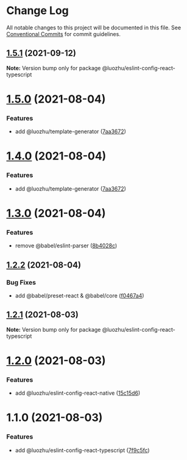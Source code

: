 # Change Log

All notable changes to this project will be documented in this file.
See [Conventional Commits](https://conventionalcommits.org) for commit guidelines.

## [1.5.1](https://github.com/youngjuning/luozhu/compare/@luozhu/eslint-config-react-typescript@1.5.0...@luozhu/eslint-config-react-typescript@1.5.1) (2021-09-12)

**Note:** Version bump only for package @luozhu/eslint-config-react-typescript





# [1.5.0](https://github.com/youngjuning/luozhu/compare/@luozhu/eslint-config-react-typescript@1.3.0...@luozhu/eslint-config-react-typescript@1.5.0) (2021-08-04)

### Features

- add @luozhu/template-generator ([7aa3672](https://github.com/youngjuning/luozhu/commit/7aa3672da4928455ddf5ba768ec562cdff4cef10))

# [1.4.0](https://github.com/youngjuning/luozhu/compare/@luozhu/eslint-config-react-typescript@1.3.0...@luozhu/eslint-config-react-typescript@1.4.0) (2021-08-04)

### Features

- add @luozhu/template-generator ([7aa3672](https://github.com/youngjuning/luozhu/commit/7aa3672da4928455ddf5ba768ec562cdff4cef10))

# [1.3.0](https://github.com/youngjuning/luozhu/compare/@luozhu/eslint-config-react-typescript@1.2.2...@luozhu/eslint-config-react-typescript@1.3.0) (2021-08-04)

### Features

- remove @babel/eslint-parser ([8b4028c](https://github.com/youngjuning/luozhu/commit/8b4028c82397a435c6616424a6708dcb2fe5550a))

## [1.2.2](https://github.com/youngjuning/luozhu/compare/@luozhu/eslint-config-react-typescript@1.2.1...@luozhu/eslint-config-react-typescript@1.2.2) (2021-08-04)

### Bug Fixes

- add @babel/preset-react & @babel/core ([f0467a4](https://github.com/youngjuning/luozhu/commit/f0467a4bcd235a652bad6789d9e6444805696a28))

## [1.2.1](https://github.com/youngjuning/luozhu/compare/@luozhu/eslint-config-react-typescript@1.2.0...@luozhu/eslint-config-react-typescript@1.2.1) (2021-08-03)

**Note:** Version bump only for package @luozhu/eslint-config-react-typescript

# [1.2.0](https://github.com/youngjuning/luozhu/compare/@luozhu/eslint-config-react-typescript@1.1.0...@luozhu/eslint-config-react-typescript@1.2.0) (2021-08-03)

### Features

- add @luozhu/eslint-config-react-native ([15c15d6](https://github.com/youngjuning/luozhu/commit/15c15d6181f1b41c420ef0bce4e151e57fd2b5b2))

# 1.1.0 (2021-08-03)

### Features

- add @luozhu/eslint-config-react-typescript ([7f9c5fc](https://github.com/youngjuning/luozhu/commit/7f9c5fc203800d8a80078f5c73e0a4c4ed3b1c03))
